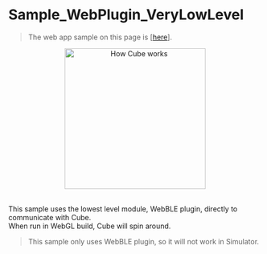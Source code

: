 # Sample_WebPlugin_VeryLowLevel

>  The web app sample on this page is [[here](https://morikatron.github.io/t4u/sample/webgl/web-plugin)].

<div align="center">
<img height=280 src="../../../../../../docs/res/samples/real.gif" title="How Cube works" alt="How Cube works">
</div>

<br>

This sample uses the lowest level module, WebBLE plugin, directly to communicate with Cube.<br>
When run in WebGL build, Cube will spin around.

> This sample only uses WebBLE plugin, so it will not work in Simulator.

